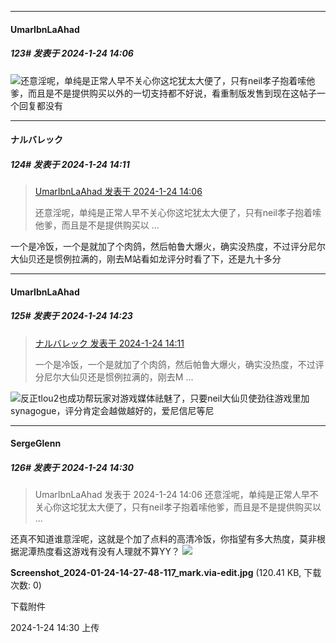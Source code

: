 
*****

####  UmarIbnLaAhad  
##### 123#       发表于 2024-1-24 14:06

<img src="https://static.saraba1st.com/image/smiley/face2017/067.png" referrerpolicy="no-referrer">还意淫呢，单纯是正常人早不关心你这坨犹太大便了，只有neil孝子抱着嗦他爹，而且是不是提供购买以外的一切支持都不好说，看重制版发售到现在这帖子一个回复都没有

*****

####  ナルバレック  
##### 124#       发表于 2024-1-24 14:11

<blockquote><a href="httphttps://bbs.saraba1st.com/2b/forum.php?mod=redirect&amp;goto=findpost&amp;pid=63758131&amp;ptid=2155748" target="_blank">UmarIbnLaAhad 发表于 2024-1-24 14:06</a>

还意淫呢，单纯是正常人早不关心你这坨犹太大便了，只有neil孝子抱着嗦他爹，而且是不是提供购买以 ...</blockquote>
一个是冷饭，一个是就加了个肉鸽，然后帕鲁大爆火，确实没热度，不过评分尼尔大仙贝还是惯例拉满的，刚去M站看如龙评分时看了下，还是九十多分


*****

####  UmarIbnLaAhad  
##### 125#       发表于 2024-1-24 14:23

<blockquote><a href="httphttps://bbs.saraba1st.com/2b/forum.php?mod=redirect&amp;goto=findpost&amp;pid=63758182&amp;ptid=2155748" target="_blank">ナルバレック 发表于 2024-1-24 14:11</a>

一个是冷饭，一个是就加了个肉鸽，然后帕鲁大爆火，确实没热度，不过评分尼尔大仙贝还是惯例拉满的，刚去M ...</blockquote>
<img src="https://static.saraba1st.com/image/smiley/face2017/072.png" referrerpolicy="no-referrer">反正tlou2也成功帮玩家对游戏媒体祛魅了，只要neil大仙贝使劲往游戏里加synagogue，评分肯定会越做越好的，爱尼信尼等尼


*****

####  SergeGlenn  
##### 126#       发表于 2024-1-24 14:30

<blockquote>UmarIbnLaAhad 发表于 2024-1-24 14:06
还意淫呢，单纯是正常人早不关心你这坨犹太大便了，只有neil孝子抱着嗦他爹，而且是不是提供购买以 ...</blockquote>
还真不知道谁意淫呢，这就是个加了点料的高清冷饭，你指望有多大热度，莫非根据泥潭热度看这游戏有没有人理就不算YY？

<img src="https://img.saraba1st.com/forum/202401/24/143015wt5blx665t5l8eom.jpg" referrerpolicy="no-referrer">

<strong>Screenshot_2024-01-24-14-27-48-117_mark.via-edit.jpg</strong> (120.41 KB, 下载次数: 0)

下载附件

2024-1-24 14:30 上传

